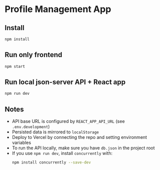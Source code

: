 # Profile Management App

## Install
```sh
npm install
```

## Run only frontend
```sh
npm start
```

## Run local json-server API + React app
```sh
npm run dev
```



## Notes
- API base URL is configured by `REACT_APP_API_URL` (see `.env.development`)
- Persisted data is mirrored to `localStorage`
- Deploy to Vercel by connecting the repo and setting environment variables
- To run the API locally, make sure you have `db.json` in the project root
- If you use `npm run dev`, install `concurrently` with:
  ```sh
  npm install concurrently --save-dev
  ```